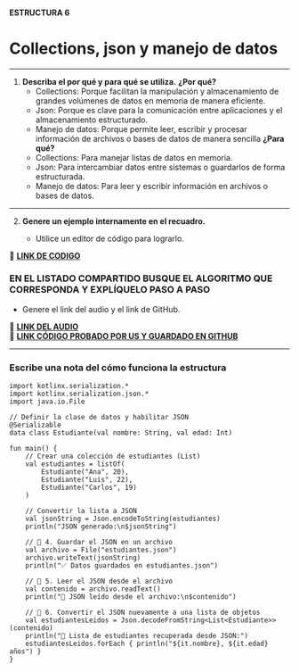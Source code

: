 #### ESTRUCTURA 6
# Collections, json y manejo de datos

---

1. **Describa el por qué y para qué se utiliza.**
   **¿Por qué?**
      - Collections: Porque facilitan la manipulación y almacenamiento de grandes volúmenes de datos en memoria de manera eficiente.
      - Json: Porque es clave para la comunicación entre aplicaciones y el almacenamiento estructurado.
      - Manejo de datos: Porque permite leer, escribir y procesar información de archivos o bases de datos de manera sencilla
   **¿Para qué?**
   - Collections: Para manejar listas de datos en memoria.
   - Json: Para intercambiar datos entre sistemas o guardarlos de forma estructurada.
   - Manejo de datos: Para leer y escribir información en archivos o bases de datos.
--- 
   
2. **Genere un ejemplo internamente en el recuadro.**  

   - Utilice un editor de código para lograrlo.  

🔗 **[LINK DE CODIGO]()** 

### EN EL LISTADO COMPARTIDO BUSQUE EL ALGORITMO QUE CORRESPONDA Y EXPLÍQUELO PASO A PASO  
- Genere el link del audio y el link de GitHub.  

🔗 **[LINK DEL AUDIO]()**  
🔗 **[LINK CÓDIGO PROBADO POR US Y GUARDADO EN GITHUB]()**

---

### Escribe una nota del cómo funciona la estructura

```
import kotlinx.serialization.*
import kotlinx.serialization.json.*
import java.io.File

// Definir la clase de datos y habilitar JSON
@Serializable
data class Estudiante(val nombre: String, val edad: Int)

fun main() {
    // Crear una colección de estudiantes (List)
    val estudiantes = listOf(
        Estudiante("Ana", 20),
        Estudiante("Luis", 22),
        Estudiante("Carlos", 19)
    )

    // Convertir la lista a JSON
    val jsonString = Json.encodeToString(estudiantes)
    println("JSON generado:\n$jsonString")

    // 📌 4. Guardar el JSON en un archivo
    val archivo = File("estudiantes.json")
    archivo.writeText(jsonString)
    println("✅ Datos guardados en estudiantes.json")

    // 📌 5. Leer el JSON desde el archivo
    val contenido = archivo.readText()
    println("📂 JSON leído desde el archivo:\n$contenido")

    // 📌 6. Convertir el JSON nuevamente a una lista de objetos
    val estudiantesLeidos = Json.decodeFromString<List<Estudiante>>(contenido)
    println("📌 Lista de estudiantes recuperada desde JSON:")
    estudiantesLeidos.forEach { println("${it.nombre}, ${it.edad} años") }
}
```

